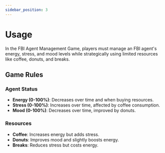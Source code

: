 ```yaml
---
sidebar_position: 3
---
```


# Usage

In the FBI Agent Management Game, players must manage an FBI agent's energy, stress, and mood levels while strategically using limited resources like coffee, donuts, and breaks.

## Game Rules

### Agent Status

- **Energy (0-100%)**: Decreases over time and when buying resources.
- **Stress (0-100%)**: Increases over time, affected by coffee consumption.
- **Mood (0-100%)**: Decreases over time, improved by donuts.

### Resources

- **Coffee**: Increases energy but adds stress.
- **Donuts**: Improves mood and slightly boosts energy.
- **Breaks**: Reduces stress but costs energy.